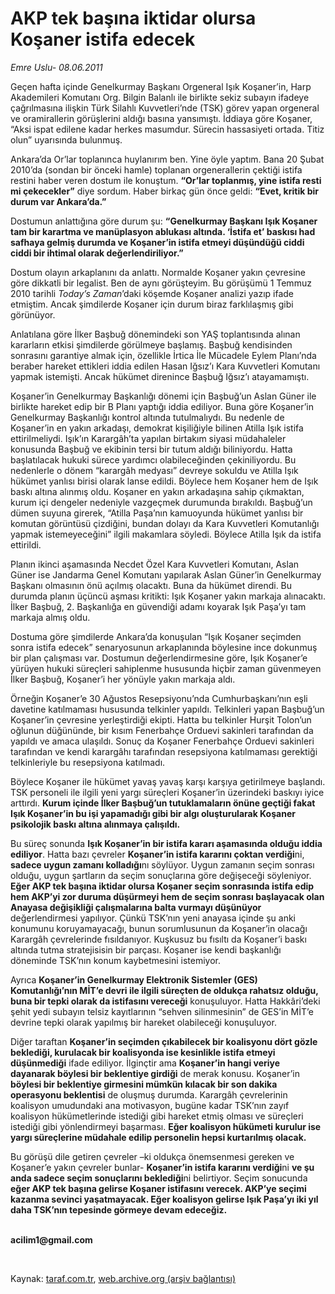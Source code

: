 # AKP tek başına iktidar olursa Koşaner istifa edecek

*Emre Uslu- 08.06.2011*

<div class="yazi"><p>Geçen hafta içinde Genelkurmay Başkanı Orgeneral Işık Koşaner’in, Harp Akademileri Komutanı Org. Bilgin Balanlı ile birlikte sekiz subayın ifadeye çağrılmasına ilişkin Türk Silahlı Kuvvetleri’nde (TSK) görev yapan orgeneral ve oramirallerin görüşlerini aldığı basına yansımıştı. İddiaya göre Koşaner, “Aksi ispat edilene kadar herkes masumdur. Sürecin hassasiyeti ortada. Titiz olun” uyarısında bulunmuş. </p>
<p>Ankara’da Or’lar toplanınca huylanırım ben. Yine öyle yaptım. Bana 20 Şubat 2010’da (sondan bir önceki hamle) toplanan orgenerallerin çektiği istifa restini haber veren dostum ile konuştum. <b>“Or’lar toplanmış, yine istifa resti mi çekecekler”</b> diye sordum. Haber birkaç gün önce geldi: <b>“Evet, kritik bir durum var Ankara’da.”</b> </p>
<p>Dostumun anlattığına göre durum şu: <b>“Genelkurmay Başkanı Işık Koşaner tam bir karartma ve manüplasyon ablukası altında. ‘İstifa et’ baskısı had safhaya gelmiş durumda ve Koşaner’in istifa etmeyi düşündüğü ciddi ciddi bir ihtimal olarak değerlendiriliyor.”</b> </p>
<p>Dostum olayın arkaplanını da anlattı. Normalde Koşaner yakın çevresine göre dikkatli bir legalist. Ben de aynı görüşteyim. Bu görüşümü 1 Temmuz 2010 tarihli <i>Today’s Zaman</i>’daki köşemde Koşaner analizi yazıp ifade etmiştim. Ancak şimdilerde Koşaner için durum biraz farklılaşmış gibi görünüyor. </p>
<p>Anlatılana göre İlker Başbuğ dönemindeki son YAŞ toplantısında alınan kararların etkisi şimdilerde görülmeye başlamış. Başbuğ kendisinden sonrasını garantiye almak için, özellikle İrtica İle Mücadele Eylem Planı’nda beraber hareket ettikleri iddia edilen Hasan Iğsız’ı Kara Kuvvetleri Komutanı yapmak istemişti. Ancak hükümet direnince Başbuğ Iğsız’ı atayamamıştı. </p>
<p>Koşaner’in Genelkurmay Başkanlığı dönemi için Başbuğ’un Aslan Güner ile birlikte hareket edip bir B Planı yaptığı iddia ediliyor. Buna göre Koşaner’in Genelkurmay Başkanlığı kontrol altında tutulmalıydı. Bu nedenle de Koşaner’in en yakın arkadaşı, demokrat kişiliğiyle bilinen Atilla Işık istifa ettirilmeliydi. Işık’ın Karargâh’ta yapılan birtakım siyasi müdahaleler konusunda Başbuğ ve ekibinin tersi bir tutum aldığı biliniyordu. Hatta başlatılacak hukuki sürece yardımcı olabileceğinden çekiniliyordu. Bu nedenlerle o dönem “karargâh medyası” devreye sokuldu ve Atilla Işık hükümet yanlısı birisi olarak lanse edildi. Böylece hem Koşaner hem de Işık baskı altına alınmış oldu. Koşaner en yakın arkadaşına sahip çıkmaktan, kurum içi dengeler nedeniyle vazgeçmek durumunda bırakıldı. Başbuğ’un dümen suyuna girerek, “Atilla Paşa’nın kamuoyunda hükümet yanlısı bir komutan görüntüsü çizdiğini, bundan dolayı da Kara Kuvvetleri Komutanlığı yapmak istemeyeceğini” ilgili makamlara söyledi. Böylece Atilla Işık da istifa ettirildi. </p>
<p>Planın ikinci aşamasında Necdet Özel Kara Kuvvetleri Komutanı, Aslan Güner ise Jandarma Genel Komutanı yapılarak Aslan Güner’in Genelkurmay Başkanı olmasının önü açılmış olacaktı. Buna da hükümet direndi. Bu durumda planın üçüncü aşması kritikti: Işık Koşaner yakın markaja alınacaktı. İlker Başbuğ, 2. Başkanlığa en güvendiği adamı koyarak Işık Paşa’yı tam markaja almış oldu.</p>
<p>Dostuma göre şimdilerde Ankara’da konuşulan “Işık Koşaner seçimden sonra istifa edecek” senaryosunun arkaplanında böylesine ince dokunmuş bir plan çalışması var. Dostumun değerlendirmesine göre, Işık Koşaner’e yürüyen hukuki süreçleri sahiplenme hususunda hiçbir zaman güvenmeyen İlker Başbuğ, Koşaner’i her yönüyle yakın markaja aldı. </p>
<p>Örneğin Koşaner’e 30 Ağustos Resepsiyonu’nda Cumhurbaşkanı’nın eşli davetine katılmaması hususunda telkinler yapıldı. Telkinleri yapan Başbuğ’un Koşaner’in çevresine yerleştirdiği ekipti. Hatta bu telkinler Hurşit Tolon’un oğlunun düğününde, bir kısım Fenerbahçe Orduevi sakinleri tarafından da yapıldı ve amaca ulaşıldı. Sonuç da Koşaner Fenerbahçe Orduevi sakinleri tarafından ve kendi karargâhı tarafından resepsiyona katılmaması gerektiği telkinleriyle bu resepsiyona katılmadı. </p>
<p>Böylece Koşaner ile hükümet yavaş yavaş karşı karşıya getirilmeye başlandı. TSK personeli ile ilgili yeni yargı süreçleri Koşaner’in üzerindeki baskıyı iyice arttırdı. <b>Kurum içinde İlker Başbuğ’un tutuklamaların önüne geçtiği fakat Işık Koşaner’in bu işi yapamadığı gibi bir algı oluşturularak Koşaner psikolojik baskı altına alınmaya çalışıldı.</b></p>
<p>Bu süreç sonunda <b>Işık Koşaner’in bir istifa kararı aşamasında olduğu iddia ediliyor</b>. Hatta bazı çevreler <b>Koşaner’in istifa kararını çoktan verdiği</b>ni, <b>sadece uygun zamanı kolladığı</b>nı söylüyor. Uygun zamanın seçim sonrası olduğu, uygun şartların da seçim sonuçlarına göre değişeceği söyleniyor. <b>Eğer AKP tek başına iktidar olursa Koşaner seçim sonrasında istifa edip hem AKP’yi zor duruma düşürmeyi hem de seçim sonrası başlayacak olan Anayasa değişikliği çalışmalarına balta vurmayı düşünüyor</b> değerlendirmesi yapılıyor. Çünkü TSK’nın yeni anayasa içinde şu anki konumunu koruyamayacağı, bunun sorumlusunun da Koşaner’in olacağı Karargâh çevrelerinde fısıldanıyor. Kuşkusuz bu fısıltı da Koşaner’i baskı altında tutma stratejisisin bir parçası. Koşaner ise kendi başkanlığı döneminde TSK’nın konum kaybetmesini istemiyor. </p>
<p>Ayrıca <b>Koşaner’in </b><b>Genelkurmay Elektronik Sistemler (</b><b>GES) Komutanlığı’nın MİT’e devri ile ilgili süreçten de oldukça rahatsız olduğu, buna bir tepki olarak da istifasını vereceği</b> konuşuluyor. Hatta Hakkâri’deki şehit yedi subayın telsiz kayıtlarının “sehven silinmesinin” de GES’in MİT’e devrine tepki olarak yapılmış bir hareket olabileceği konuşuluyor. </p>
<p>Diğer taraftan <b>Koşaner’in seçimden çıkabilecek bir koalisyonu dört gözle beklediği, kurulacak bir koalisyonda ise kesinlikle istifa etmeyi düşünmediği</b> ifade ediliyor. İlginçtir ama <b>Koşaner’in hangi veriye dayanarak böylesi bir beklentiye girdiği</b> de merak konusu. Koşaner’in <b>böylesi bir beklentiye girmesini mümkün kılacak bir son dakika operasyonu beklentisi</b> de oluşmuş durumda. Karargâh çevrelerinin koalisyon umudundaki ana motivasyon, bugüne kadar TSK’nın zayıf koalisyon hükümetlerinde istediği gibi hareket etmiş olması ve süreçleri istediği gibi yönlendirmeyi başarması. <b>Eğer koalisyon hükümeti kurulur ise yargı süreçlerine müdahale edilip personelin hepsi kurtarılmış olacak.</b> </p>
<p>Bu görüşü dile getiren çevreler –ki oldukça önemsenmesi gereken ve Koşaner’e yakın çevreler bunlar- <b>Koşaner’in istifa kararını verdiği</b>ni <b>ve şu anda sadece seçim sonuçlarını beklediği</b>ni belirtiyor. Seçim sonucunda <b>eğer AKP tek başına gelirse Koşaner istifasını verecek. AKP’ye seçimi kazanma sevinci yaşatmayacak. Eğer koalisyon gelirse Işık Paşa’yı iki yıl daha TSK’nın tepesinde görmeye devam edeceğiz.</b></p>
<p><strong><br/>acilim1@gmail.com</strong></p>
<p><strong> </strong></p>
</div>

Kaynak: [taraf.com.tr](http://www.taraf.com.tr/emre-uslu/makale-akp-tek-basina-iktidar-olursa-kosaner-istifa.htm), [web.archive.org (arşiv bağlantısı)](http://web.archive.org/web/20131025221058/http://www.taraf.com.tr/emre-uslu/makale-akp-tek-basina-iktidar-olursa-kosaner-istifa.htm)
